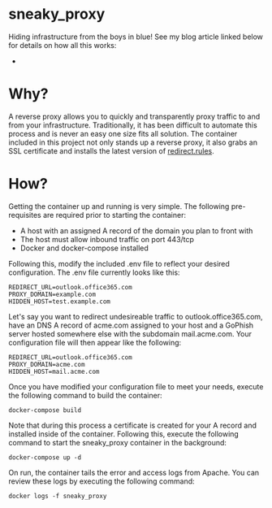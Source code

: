 # sneaky_proxy

Hiding infrastructure from the boys in blue! See my blog article linked below for details on how all this works:

*

# Why?

A reverse proxy allows you to quickly and transparently proxy traffic to and from your infrastructure. Traditionally, it has been difficult to automate this process and is never an easy one size fits all solution. The container included in this project not only stands up a reverse proxy, it also grabs an SSL certificate and installs the latest version of [redirect.rules](https://github.com/0xZDH/redirect.rules). 

# How?

Getting the container up and running is very simple. The following pre-requisites are required prior to starting the container:

* A host with an assigned A record of the domain you plan to front with
* The host must allow inbound traffic on port 443/tcp
* Docker and docker-compose installed

Following this, modify the included .env file to reflect your desired configuration. The .env file currently looks like this:

```
REDIRECT_URL=outlook.office365.com
PROXY_DOMAIN=example.com
HIDDEN_HOST=test.example.com
```

Let's say you want to redirect undesireable traffic to outlook.office365.com, have an DNS A record of acme.com assigned to your host and a GoPhish server hosted somewhere else with the subdomain mail.acme.com. Your configuration file will then appear like the following:

```
REDIRECT_URL=outlook.office365.com
PROXY_DOMAIN=acme.com
HIDDEN_HOST=mail.acme.com
```

Once you have modified your configuration file to meet your needs, execute the following command to build the container:

```
docker-compose build
```

Note that during this process a certificate is created for your A record and installed inside of the container. Following this, execute the following command to start the sneaky_proxy container in the background:

```
docker-compose up -d
```

On run, the container tails the error and access logs from Apache. You can review these logs by executing the following command:

```
docker logs -f sneaky_proxy
```
